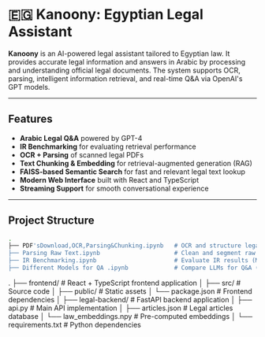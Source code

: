 # 🇪🇬 Kanoony: Egyptian Legal Assistant

**Kanoony** is an AI-powered legal assistant tailored to Egyptian law. It provides accurate legal information and answers in Arabic by processing and understanding official legal documents. The system supports OCR, parsing, intelligent information retrieval, and real-time Q&A via OpenAI's GPT models.

---

##  Features

- **Arabic Legal Q&A** powered by GPT-4
- **IR Benchmarking** for evaluating retrieval performance
- **OCR + Parsing** of scanned legal PDFs
- **Text Chunking & Embedding** for retrieval-augmented generation (RAG)
- **FAISS-based Semantic Search** for fast and relevant legal text lookup
- **Modern Web Interface** built with React and TypeScript
- **Streaming Support** for smooth conversational experience

---

## Project Structure

```bash
.
├── PDF'sDownload,OCR,Parsing&Chunking.ipynb   # OCR and structure legal docs
├── Parsing Raw Text.ipynb                     # Clean and segment raw Arabic legal text
├── IR Benchmarking.ipynb                      # Evaluate IR results (MAP, MRR, NDCG)
├── Different Models for QA .ipynb             # Compare LLMs for Q&A (OpenAI, etc.)


```
.
├── frontend/               # React + TypeScript frontend application
│   ├── src/               # Source code
│   ├── public/            # Static assets
│   └── package.json       # Frontend dependencies
│
├── legal-backend/         # FastAPI backend application
│   ├── api.py            # Main API implementation
│   ├── articles.json     # Legal articles database
│   └── law_embeddings.npy # Pre-computed embeddings
│
└── requirements.txt       # Python dependencies
```

